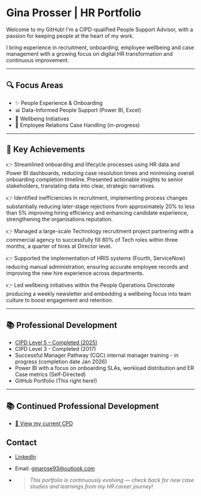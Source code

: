 # Gina Prosser | HR Portfolio 
Welcome to my GitHub! I'm a CIPD-qualified People Support Advisor, with a passion for keeping people at the heart of my work.

I bring experience in recruitment, onboarding, employee wellbeing and case management with a growing focus on digital HR transformation and continuous improvement.

---

## 🔍 Focus Areas
- ✨ People Experience & Onboarding
-  📊 Data-Informed People Support (Power BI, Excel)
- 🌱 Wellbeing Initiatives
- 🤝 Employee Relations Case Handling (in-progress)

---

## 📄 Key Achievements
👉 Streamlined onboarding and lifecycle processes using HR data and Power BI dashboards, reducing case resolution times and minimising overall onboarding completion timeline. Presented actionable insights to senior stakeholders, translating data into clear, strategic narratives.  

👉 Identified inefficiencies in recruitment, implementing process changes substantially reducing later-stage rejections from approximately 20% to less than 5% improving hiring efficiency and enhancing candidate experience, strengthening the organisations reputation.  

👉 Managed a large-scale Technology recruitment project partnering with a commercial agency to successfully fill 80% of Tech roles within three months, a quarter of hires at Director level.  

👉 Supported the implementation of HRIS systems (Fourth, ServiceNow) reducing manual administration, ensuring accurate employee records and improving the new hire experience across departments.  

👉 Led wellbeing initiatives within the People Operations Directorate producing a weekly newsletter and embedding a wellbeing focus into team culture to boost engagement and retention.

---

## 📚 Professional Development
-  [CIPD Level 5 – Completed (2025)](https://github.com/GinaProsser/HR-portfolio-project/blob/2ed2cb49f710b4ca104c1329aa3331cfc9a42857/CIPD_L5_Certificate_redacted.pdf)
-  CIPD Level 3 - Completed (2017)
-  Successful Manager Pathway (CQC) internal manager training - in progress (completion date Jan 2026)
- Power BI with a focus on onboarding SLAs, workload distribution and ER Case metrics (Self-Directed)  
- GitHub Portfolio (This right here!)

---

## 📚 Continued Professional Development
- [📄 View my current CPD](https://github.com/GinaProsser/HR-portfolio-project/blob/24cca1ef29d4848564cd88fd39bfab7559dd4357/12_month_CPD_GP_%2020250701.pdf)


## Contact
- [LinkedIn](https://www.linkedin.com/in/ginaroseprosser)
- Email: ginarose93@outlook.com

- > *This portfolio is continuously evolving — check back for new case studies and learnings from my HR career journey!*
